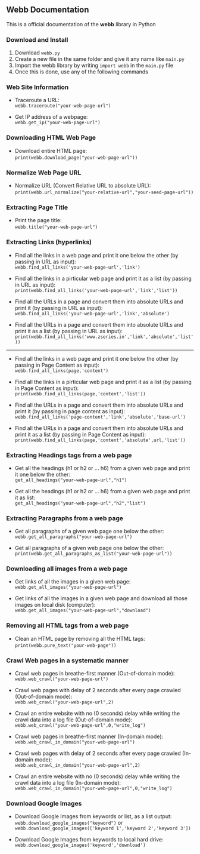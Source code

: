 ## Webb Documentation
This is a official documentation of the **webb** library in Python

### Download and Install
1. Download `webb.py`
2. Create a new file in the same folder and give it any name like `main.py`
3. Import the webb library by writing `import webb` in the `main.py` file
4. Once this is done, use any of the following commands

### Web Site Information
* Traceroute a URL:  
`webb.traceroute("your-web-page-url")`

* Get IP address of a webpage:  
`webb.get_ip("your-web-page-url")`

### Downloading HTML Web Page
* Download entire HTML page:  
`print(webb.download_page("your-web-page-url"))`

### Normalize Web Page URL
* Normalize URL (Convert Relative URL to absolute URL):  
`print(webb.url_normalize("your-relative-url","your-seed-page-url"))`

### Extracting Page Title
* Print the page title:  
`webb.title("your-web-page-url")`

### Extracting Links (hyperlinks)
* Find all the links in a web page and print it one below the other (by passing in URL as input):  
`webb.find_all_links('your-web-page-url','link')`

* Find all the links in a pirticular web page and print it as a list (by passing in URL as input):  
`print(webb.find_all_links('your-web-page-url','link','list'))`

* Find all the URLs in a page and convert them into absolute URLs and print it (by passing in URL as input):  
`webb.find_all_links('your-web-page-url','link','absolute')`

* Find all the URLs in a page and convert them into absolute URLs and print it as a list (by passing in URL as input):  
`print(webb.find_all_links('www.zseries.in','link','absolute','list'))`

----------

* Find all the links in a web page and print it one below the other (by passing in Page Content as input): 
`webb.find_all_links(page,'content')`

* Find all the links in a pirticular web page and print it as a list (by passing in Page Content as input):  
`print(webb.find_all_links(page,'content','list'))`

* Find all the URLs in a page and convert them into absolute URLs and print it (by passing in page content as input):  
`webb.find_all_links('page-content','link','absolute','base-url')`

* Find all the URLs in a page and convert them into absolute URLs and print it as a list (by passing in Page Content as input):  
`print(webb.find_all_links(page,'content','absolute',url,'list'))`

### Extracting Headings tags from a web page
* Get all the headings (h1 or h2 or ... h6) from a given web page and print it one below the other:  
`get_all_headings("your-web-page-url","h1")`

* Get all the headings (h1 or h2 or ... h6) from a given web page and print it as list:  
`get_all_headings("your-web-page-url","h2","list")`

### Extracting Paragraphs from a web page
* Get all paragraphs of a given web page one below the other:  
`webb.get_all_paragraphs("your-web-page-url")`

* Get all paragraphs of a given web page one below the other:  
`print(webb.get_all_paragraphs_as_list("your-web-page-url"))`

### Downloading all images from a web page
* Get links of all the images in a given web page:  
`webb.get_all_images("your-web-page-url")`

* Get links of all the images in a given web page and download all those images on local disk (computer):  
`webb.get_all_images("your-web-page-url","download")`

### Removing all HTML tags from a web page
* Clean an HTML page by removing all the HTML tags:  
`print(webb.pure_text("your-web-page"))`

### Crawl Web pages in a systematic manner
* Crawl web pages in breathe-first manner (Out-of-domain mode):  
`webb.web_crawl("your-web-page-url")`

* Crawl web pages with delay of 2 seconds after every page crawled (Out-of-domain mode):  
`webb.web_crawl("your-web-page-url",2)`

* Crawl an entire website with no (0 seconds) delay while writing the crawl data into a log file (Out-of-domain mode):  
`webb.web_crawl("your-web-page-url",0,"write_log")`

* Crawl web pages in breathe-first manner (In-domain mode):  
`webb.web_crawl_in_domain("your-web-page-url")`

* Crawl web pages with delay of 2 seconds after every page crawled (In-domain mode):  
`webb.web_crawl_in_domain("your-web-page-url",2)`

* Crawl an entire website with no (0 seconds) delay while writing the crawl data into a log file (In-domain mode):  
`webb.web_crawl_in_domain("your-web-page-url",0,"write_log")`

### Download Google Images
* Download Google Images from keywords or list, as a list output:  
`webb.download_google_images("keyword")`  or `webb.download_google_images(['keyword 1','keyword 2','keyword 3'])`

* Download Google Images from keywords to local hard drive:  
`webb.download_google_images('keyword','download')`
